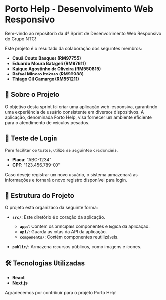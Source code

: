 # Porto Help - Desenvolvimento Web Responsivo

Bem-vindo ao repositório da 4ª Sprint de Desenvolvimento Web Responsivo do Grupo NTC!


Este projeto é o resultado da colaboração dos seguintes membros:

- **Cauã Couto Basques (RM97755)**
- **Eduardo Moura Batageli (RM97611)**
- **Kaique Agostinho de Oliveira (RM550815)**
- **Rafael Minoro Itokazo (RM99988)**
- **Thiago Gil Camargo (RM551211)**

## 🚀 Sobre o Projeto

O objetivo desta sprint foi criar uma aplicação web responsiva, garantindo uma experiência de usuário consistente em diversos dispositivos. A aplicação, denominada Porto Help, visa fornecer um ambiente eficiente para o atendimento de veículos pesados.

## 🔐 Teste de Login

Para facilitar os testes, utilize as seguintes credenciais:

- **Placa**: "ABC-1234"
- **CPF**: "123.456.789-00"

Caso deseje registrar um novo usuário, o sistema armazenará as informações e tornará o novo registro disponível para login.

## 📂 Estrutura do Projeto

O projeto está organizado da seguinte forma:

- **`src/`**: Este diretório é o coração da aplicação.
  - **`app/`**: Contém os principais componentes e lógica da aplicação.
  - **`api/`**: Guarda as rotas da API da aplicação.
  - **`components/`**: Contém componentes reutilizáveis.

- **`public/`**: Armazena recursos públicos, como imagens e ícones.

## 🛠️ Tecnologias Utilizadas

- **React**
- **Next.js**

Agradecemos por contribuir para o projeto Porto Help!
